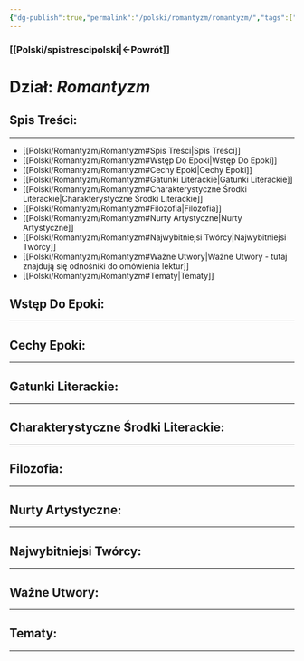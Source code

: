 ```yaml
---
{"dg-publish":true,"permalink":"/polski/romantyzm/romantyzm/","tags":["Dzial"]}
---
```


### [[Polski/spistrescipolski\|←Powrót]]
# **Dział:** *Romantyzm*

## Spis Treści:
---
- [[Polski/Romantyzm/Romantyzm#Spis Treści\|Spis Treści]]
- [[Polski/Romantyzm/Romantyzm#Wstęp Do Epoki\|Wstęp Do Epoki]]
- [[Polski/Romantyzm/Romantyzm#Cechy Epoki\|Cechy Epoki]]
- [[Polski/Romantyzm/Romantyzm#Gatunki Literackie\|Gatunki Literackie]]
- [[Polski/Romantyzm/Romantyzm#Charakterystyczne Środki Literackie\|Charakterystyczne Środki Literackie]]
- [[Polski/Romantyzm/Romantyzm#Filozofia\|Filozofia]]
- [[Polski/Romantyzm/Romantyzm#Nurty Artystyczne\|Nurty Artystyczne]]
- [[Polski/Romantyzm/Romantyzm#Najwybitniejsi Twórcy\|Najwybitniejsi Twórcy]]
- [[Polski/Romantyzm/Romantyzm#Ważne Utwory\|Ważne Utwory - tutaj znajdują się odnośniki do omówienia lektur]]
- [[Polski/Romantyzm/Romantyzm#Tematy\|Tematy]]
## Wstęp Do Epoki:
---

## Cechy Epoki:
---

## Gatunki Literackie:
---

## Charakterystyczne Środki Literackie:
---

## Filozofia:
---

## Nurty Artystyczne:
---

## Najwybitniejsi Twórcy:
---

## Ważne Utwory:
---

## Tematy:
---
